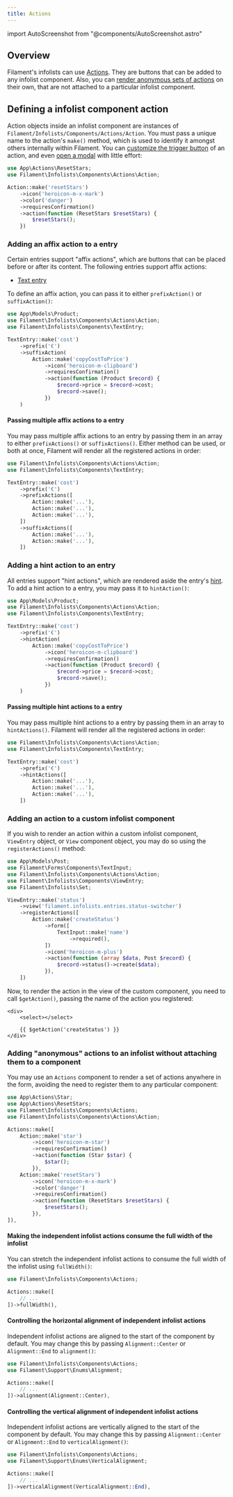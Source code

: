 ```yaml
---
title: Actions
---
```

import AutoScreenshot from "@components/AutoScreenshot.astro"

## Overview

Filament's infolists can use [Actions](../actions). They are buttons that can be added to any infolist component. Also, you can [render anonymous sets of actions](#adding-anonymous-actions-to-an-infolist-without-attaching-them-to-a-component) on their own, that are not attached to a particular infolist component.

## Defining a infolist component action

Action objects inside an infolist component are instances of `Filament/Infolists/Components/Actions/Action`. You must pass a unique name to the action's `make()` method, which is used to identify it amongst others internally within Filament. You can [customize the trigger button](../actions/trigger-button) of an action, and even [open a modal](../actions/modals) with little effort:

```php
use App\Actions\ResetStars;
use Filament\Infolists\Components\Actions\Action;

Action::make('resetStars')
    ->icon('heroicon-m-x-mark')
    ->color('danger')
    ->requiresConfirmation()
    ->action(function (ResetStars $resetStars) {
        $resetStars();
    })
```

### Adding an affix action to a entry

Certain entries support "affix actions", which are buttons that can be placed before or after its content. The following entries support affix actions:

- [Text entry](entries/text-entry)

To define an affix action, you can pass it to either `prefixAction()` or `suffixAction()`:

```php
use App\Models\Product;
use Filament\Infolists\Components\Actions\Action;
use Filament\Infolists\Components\TextEntry;

TextEntry::make('cost')
    ->prefix('€')
    ->suffixAction(
        Action::make('copyCostToPrice')
            ->icon('heroicon-m-clipboard')
            ->requiresConfirmation()
            ->action(function (Product $record) {
                $record->price = $record->cost;
                $record->save();
            })
    )
```

<AutoScreenshot name="infolists/entries/actions/suffix" alt="Text entry with suffix action" version="3.x" />

#### Passing multiple affix actions to a entry

You may pass multiple affix actions to an entry by passing them in an array to either `prefixActions()` or `suffixActions()`. Either method can be used, or both at once, Filament will render all the registered actions in order:

```php
use Filament\Infolists\Components\Actions\Action;
use Filament\Infolists\Components\TextEntry;

TextEntry::make('cost')
    ->prefix('€')
    ->prefixActions([
        Action::make('...'),
        Action::make('...'),
        Action::make('...'),
    ])
    ->suffixActions([
        Action::make('...'),
        Action::make('...'),
    ])
```

### Adding a hint action to an entry

All entries support "hint actions", which are rendered aside the entry's [hint](entries/getting-started#adding-a-hint-next-to-the-label). To add a hint action to a entry, you may pass it to `hintAction()`:

```php
use App\Models\Product;
use Filament\Infolists\Components\Actions\Action;
use Filament\Infolists\Components\TextEntry;

TextEntry::make('cost')
    ->prefix('€')
    ->hintAction(
        Action::make('copyCostToPrice')
            ->icon('heroicon-m-clipboard')
            ->requiresConfirmation()
            ->action(function (Product $record) {
                $record->price = $record->cost;
                $record->save();
            })
    )
```

<AutoScreenshot name="infolists/entries/actions/hint" alt="Text entry with hint action" version="3.x" />

#### Passing multiple hint actions to a entry

You may pass multiple hint actions to a entry by passing them in an array to `hintActions()`. Filament will render all the registered actions in order:

```php
use Filament\Infolists\Components\Actions\Action;
use Filament\Infolists\Components\TextEntry;

TextEntry::make('cost')
    ->prefix('€')
    ->hintActions([
        Action::make('...'),
        Action::make('...'),
        Action::make('...'),
    ])
```

### Adding an action to a custom infolist component

If you wish to render an action within a custom infolist component, `ViewEntry` object, or `View` component object, you may do so using the `registerActions()` method:

```php
use App\Models\Post;
use Filament\Forms\Components\TextInput;
use Filament\Infolists\Components\Actions\Action;
use Filament\Infolists\Components\ViewEntry;
use Filament\Infolists\Set;

ViewEntry::make('status')
    ->view('filament.infolists.entries.status-switcher')
    ->registerActions([
        Action::make('createStatus')
            ->form([
                TextInput::make('name')
                    ->required(),
            ])
            ->icon('heroicon-m-plus')
            ->action(function (array $data, Post $record) {
                $record->status()->create($data);
            }),
    ])
```

Now, to render the action in the view of the custom component, you need to call `$getAction()`, passing the name of the action you registered:

```blade
<div>
    <select></select>
    
    {{ $getAction('createStatus') }}
</div>
```

### Adding "anonymous" actions to an infolist without attaching them to a component

You may use an `Actions` component to render a set of actions anywhere in the form, avoiding the need to register them to any particular component:

```php
use App\Actions\Star;
use App\Actions\ResetStars;
use Filament\Infolists\Components\Actions;
use Filament\Infolists\Components\Actions\Action;

Actions::make([
    Action::make('star')
        ->icon('heroicon-m-star')
        ->requiresConfirmation()
        ->action(function (Star $star) {
            $star();
        }),
    Action::make('resetStars')
        ->icon('heroicon-m-x-mark')
        ->color('danger')
        ->requiresConfirmation()
        ->action(function (ResetStars $resetStars) {
            $resetStars();
        }),
]),
```

<AutoScreenshot name="infolists/layout/actions/anonymous/simple" alt="Anonymous actions" version="3.x" />

#### Making the independent infolist actions consume the full width of the infolist

You can stretch the independent infolist actions to consume the full width of the infolist using `fullWidth()`:

```php
use Filament\Infolists\Components\Actions;

Actions::make([
    // ...
])->fullWidth(),
```

<AutoScreenshot name="infolists/layout/actions/anonymous/full-width" alt="Anonymous actions consuming the full width" version="3.x" />

#### Controlling the horizontal alignment of independent infolist actions

Independent infolist actions are aligned to the start of the component by default. You may change this by passing `Alignment::Center` or `Alignment::End` to `alignment()`:

```php
use Filament\Infolists\Components\Actions;
use Filament\Support\Enums\Alignment;

Actions::make([
    // ...
])->alignment(Alignment::Center),
```

<AutoScreenshot name="infolists/layout/actions/anonymous/horizontally-aligned-center" alt="Anonymous actions horizontally aligned to the center" version="3.x" />

#### Controlling the vertical alignment of independent infolist actions

Independent infolist actions are vertically aligned to the start of the component by default. You may change this by passing `Alignment::Center` or `Alignment::End` to `verticalAlignment()`:

```php
use Filament\Infolists\Components\Actions;
use Filament\Support\Enums\VerticalAlignment;

Actions::make([
    // ...
])->verticalAlignment(VerticalAlignment::End),
```

<AutoScreenshot name="infolists/layout/actions/anonymous/vertically-aligned-end" alt="Anonymous actions vertically aligned to the end" version="3.x" />
